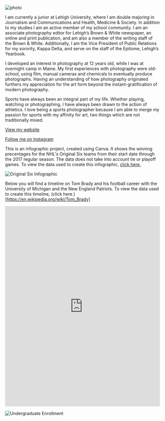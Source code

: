 ![photo](https://static1.squarespace.com/static/595e98114c8b03b59c91e1b4/t/595ee9b1bf629a49f1dc02b7/1499481355718/?format=1500w)

I am currently a junior at Lehigh University, where I am double majoring in Journalism and Communications and Health, Medicine & Society. In addition to my studies I am an active member of my school community. I am an associate photography editor for Lehigh’s Brown & White newspaper, an online and print publication, and am also a member of the writing staff of the Brown & White. Additionally, I am the Vice President of Public Relations for my sorority, Kappa Delta, and serve on the staff of the Epitome, Lehigh’s Yearbook.

I developed an interest in photography at 12 years old, while I was at overnight camp in Maine. My first experiences with photography were old-school, using film, manual cameras and chemicals to eventually produce photographs. Having an understanding of how photography originated furthers my appreciation for the art form beyond the instant-gratification of modern photography.

Sports have always been an integral part of my life. Whether playing, watching or photographing, I have always been drawn to the action of athletics. I love being a sports photographer because I am able to merge my passion for sports with my affinity for art, two things which are not traditionally mixed.

[View my website](https://www.sarahlepstein.com/)

[Follow me on Instagram](https://www.instagram.com/saahepstein_photography)


This is an infographic project, created using Canva. It shows the winning precentages for the NHL's Original Six teams from their start date through the 2017 regular season. The data does not take into account tie or playoff games. To view the data used to create this infographic, [click here.](https://en.wikipedia.org/wiki/List_of_all-time_NHL_standings#Regular_season) 

![Original Six Infographic](SarahEpstein.github.io/OriginalSix.png)

Below you will find a timeline on Tom Brady and his football career with the University of Michigan and the New England Patriots. To view the data used to create this timeline, (click here.)[https://en.wikipedia.org/wiki/Tom_Brady] 


<iframe src='https://cdn.knightlab.com/libs/timeline3/latest/embed/index.html?source=1eYi6oxtI4oWhG3IkCiBzVLNyEqV_OAnn2dbryH264NQ&font=Default&lang=en&initial_zoom=2&height=650' width='100%' height='650' webkitallowfullscreen mozallowfullscreen allowfullscreen frameborder='0'></iframe>


![Undergraduate Enrollment](SarahEpstein.github.io/Undergraduate_Enrollment_Distribution_at_Lehigh_Percent_of_Undergraduate_Enrollment_chartbuilder.png)

